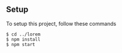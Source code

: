 
	
## Setup
To setup this project, follow these commands

```
$ cd ../lorem
$ npm install
$ npm start
```
